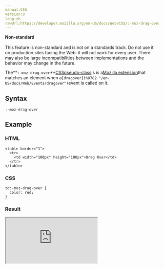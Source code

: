 ```yaml
---
manual:CSS
version:0
lang:zh
rawUrl:https://developer.mozilla.org/en-US/docs/Web/CSS/:-moz-drag-over
---
```






**Non-standard**<br></br>This feature is non-standard and is not on a standards track. Do not use it on production sites facing the Web: it will not work for every user. There may also be large incompatibilities between implementations and the behavior may change in the future.





The**`:-moz-drag-over`**[CSS](%427 "")[pseudo-class](%29702 "")is is a[Mozilla extension](%28318 "")that matches an element when a`[dragover](%8782 "/en-US/docs/Web/Events/dragover")`event is called on it.


## Syntax<a name="Syntax"></a>

```
:-moz-drag-over

```

## Example<a name="Example"></a>

### HTML<a name="HTML"></a>

```
<table border="1">
  <tr>
    <td width="100px" height="100px">Drag Over</td>
  </tr>
</table>
```

### CSS<a name="CSS"></a>

```
td:-moz-drag-over {
  color: red;
}
```

### Result<a name="Result"></a>


<iframe src='https://mdn.mozillademos.org/en-US/docs/Web/CSS/:-moz-drag-over$samples/Example?revision=1303029' width='null' height='null'></iframe>





